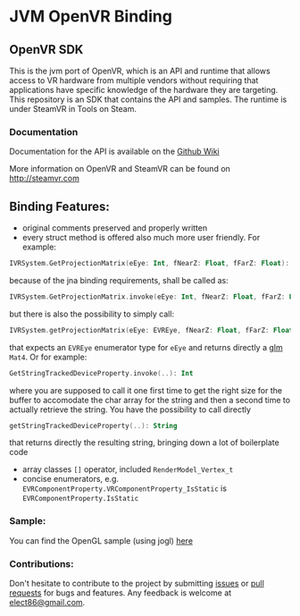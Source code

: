 # JVM OpenVR Binding

OpenVR SDK
---

This is the jvm port of OpenVR, which is an API and runtime that allows access to VR hardware from multiple 
vendors without requiring that applications have specific knowledge of the 
hardware they are targeting. This repository is an SDK that contains the API 
and samples. The runtime is under SteamVR in Tools on Steam. 

### Documentation

Documentation for the API is available on the [Github Wiki](https://github.com/ValveSoftware/openvr/wiki/API-Documentation)

More information on OpenVR and SteamVR can be found on http://steamvr.com

## Binding Features:

- original comments preserved and properly written
- every struct method is offered also much more user friendly. For example:
```kotlin
IVRSystem.GetProjectionMatrix(eEye: Int, fNearZ: Float, fFarZ: Float): HmdMatrix44_t.ByValue
``` 
because of the jna binding requirements, shall be called as:
```kotlin
IVRSystem.GetProjectionMatrix.invoke(eEye: Int, fNearZ: Float, fFarZ: Float): HmdMatrix44_t.ByValue
```
but there is also the possibility to simply call:
```kotlin
IVRSystem.getProjectionMatrix(eEye: EVREye, fNearZ: Float, fFarZ: Float): Mat4
```
that expects an `EVREye` enumerator type for `eEye` and returns directly a [glm](https://github.com/kotlin-graphics/glm) `Mat4`.
Or for example:
```kotlin
GetStringTrackedDeviceProperty.invoke(..): Int
```
where you are supposed to call it one first time to get the right size for the buffer to accomodate the char array for the string and then a second time to actually retrieve the string.
You have the possibility to call directly 
```kotlin
getStringTrackedDeviceProperty(..): String
```
that returns directly the resulting string, bringing down a lot of boilerplate code

- array classes `[]` operator, included `RenderModel_Vertex_t`
- concise enumerators, e.g. `EVRComponentProperty.VRComponentProperty_IsStatic` is `EVRComponentProperty.IsStatic`


### Sample:

You can find the OpenGL sample (using jogl) [here](https://github.com/java-opengl-labs/jogl-hello-vr)

### Contributions:

Don't hesitate to contribute to the project by submitting [issues](https://github.com/kotlin-graphics/openvr/issues) or [pull requests](https://github.com/kotlin-graphics/openvr/pulls) for bugs and features. Any feedback is welcome at [elect86@gmail.com](mailto://elect86@gmail.com).


